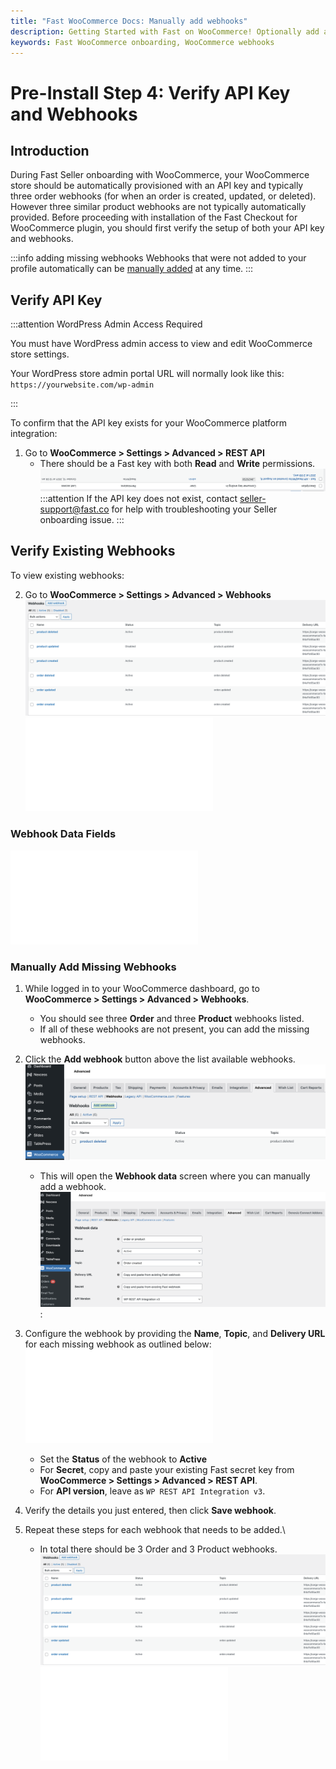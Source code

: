```yaml
---
title: "Fast WooCommerce Docs: Manually add webhooks"
description: Getting Started with Fast on WooCommerce! Optionally add any missing webhooks
keywords: Fast WooCommerce onboarding, WooCommerce webhooks
---
```


# Pre-Install Step 4: Verify API Key and Webhooks

## Introduction

During Fast Seller onboarding with WooCommerce, your WooCommerce store should be automatically provisioned with an API key and typically three order webhooks (for when an order is created, updated, or deleted). However three similar product webhooks are not typically automatically provided. Before proceeding with installation of the Fast Checkout for WooCommerce plugin, you should first verify the setup of both your API key and webhooks.

:::info adding missing webhooks
Webhooks that were not added to your profile automatically can be [manually added](#manually-add-missing-webhooks) at any time.
:::

## Verify API Key

:::attention WordPress Admin Access Required

You must have WordPress admin access to view and edit WooCommerce store settings.

Your WordPress store admin portal URL will normally look like this:
`https://yourwebsite.com/wp-admin`

:::

To confirm that the API key exists for your WooCommerce platform integration:

1. Go to **WooCommerce > Settings > Advanced > REST API**
   - There should be a Fast key with both **Read** and **Write** permissions.\
      ![WooCommerce valid API key](images/woocommerce-valid-api-key.png)
     :::attention
     If the API key does not exist, contact [seller-support@fast.co](mailto:seller-support@fast.co) for help with troubleshooting your Seller onboarding issue.
     :::

## Verify Existing Webhooks

To view existing webhooks:

2. Go to **WooCommerce > Settings > Advanced > Webhooks**\
   ![Complete webhooks list](images/confirm-webhooks.png)\
    <embed src="/reusables/for-developers/_platform_woocommerce_settings_webhooks_plugin_status_tab.md" />

### Webhook Data Fields

<embed src="/reusables/for-developers/_platform_woocommerce_settings_webhook_data_table.md" />

### Manually Add Missing Webhooks

1.  While logged in to your WooCommerce dashboard, go to **WooCommerce > Settings > Advanced > Webhooks**.

    - You should see three **Order** and three **Product** webhooks listed.
    - If all of these webhooks are not present, you can add the missing webhooks.

2.  Click the **Add webhook** button above the list available webhooks.\
    ![Add webhook](images/add-webhook.png)
    - This will open the **Webhook data** screen where you can manually add a webhook.\
      ![Configure webhook screen](images/configure-webhook-screen.png):
3.  Configure the webhook by providing the **Name**, **Topic**, and **Delivery URL** for each missing webhook as outlined below:\
     <embed src="/reusables/for-developers/_platform_woocommerce_settings_webhook_data_table.md" />

    - Set the **Status** of the webhook to **Active**
    - For **Secret**, copy and paste your existing Fast secret key from **WooCommerce > Settings > Advanced > REST API**.
    - For **API version**, leave as `WP REST API Integration v3`.

4.  Verify the details you just entered, then click **Save webhook**.
5.  Repeat these steps for each webhook that needs to be added.\

    - In total there should be 3 Order and 3 Product webhooks.\
       ![Complete webhooks list](images/confirm-webhooks.png)\
      <embed src="/reusables/for-developers/_platform_woocommerce_settings_webhooks_plugin_status_tab.md" />
